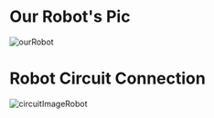 # Our Robot's Pic
![ourRobot](https://github.com/user-attachments/assets/0ccb85ad-a384-46d5-8608-eba011f63bcc)


# Robot Circuit Connection


![circuitImageRobot](https://github.com/user-attachments/assets/10c7ef32-2af4-4001-8690-31ae2bfadbe9)
